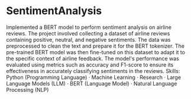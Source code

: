 # SentimentAnalysis
Implemented a BERT model to perform sentiment analysis on airline reviews. The project involved collecting a dataset of airline reviews containing positive, neutral, and negative sentiments. The data was preprocessed to clean the text and prepare it for the BERT tokenizer. The pre-trained BERT model was then fine-tuned on this dataset to adapt it to the specific context of airline feedback. The model's performance was evaluated using metrics such as accuracy and F1-score to ensure its effectiveness in accurately classifying sentiments in the reviews.
Skills: Python (Programming Language) · Machine Learning · Research · Large Language Models (LLM) · BERT (Language Model) · Natural Language Processing (NLP)
